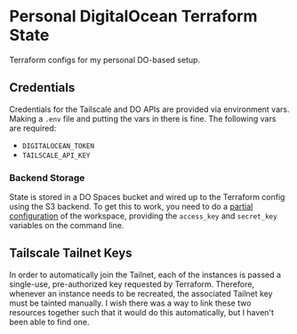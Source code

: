 # Personal DigitalOcean Terraform State

Terraform configs for my personal DO-based setup.

## Credentials

Credentials for the Tailscale and DO APIs are provided via environment vars. Making a `.env` file
and putting the vars in there is fine. The following vars are required:

- `DIGITALOCEAN_TOKEN`
- `TAILSCALE_API_KEY`

### Backend Storage

State is stored in a DO Spaces bucket and wired up to the Terraform config using the S3 backend. To
get this to work, you need to do a [partial configuration][1] of the workspace, providing the
`access_key` and `secret_key` variables on the command line.

## Tailscale Tailnet Keys

In order to automatically join the Tailnet, each of the instances is passed a single-use,
pre-authorized key requested by Terraform. Therefore, whenever an instance needs to be recreated,
the associated Tailnet key must be tainted manually. I wish there was a way to link these two
resources together such that it would do this automatically, but I haven't been able to find one.

[1]: https://developer.hashicorp.com/terraform/language/settings/backends/configuration#partial-configuration
